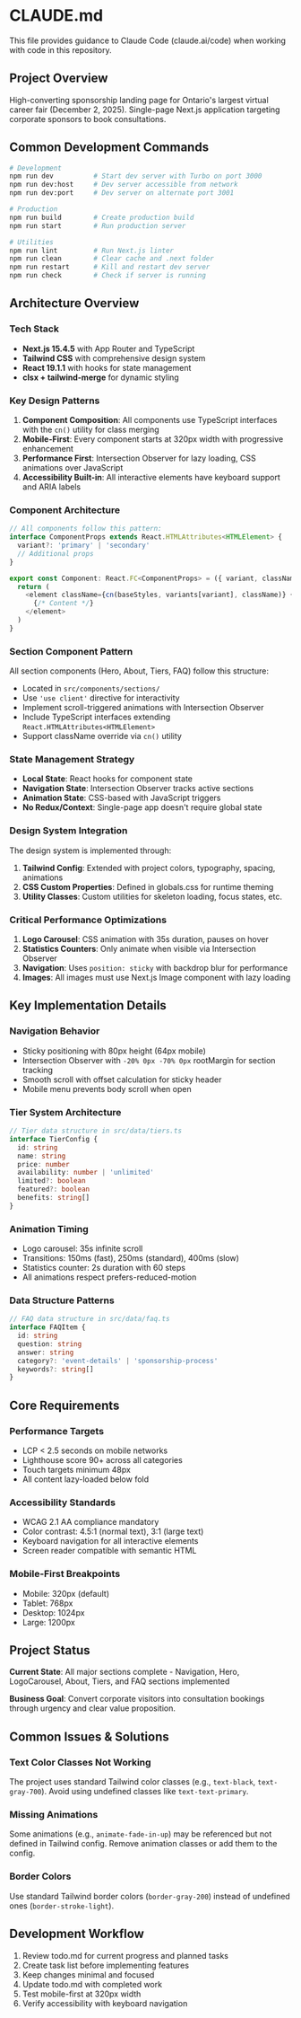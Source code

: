 # CLAUDE.md

This file provides guidance to Claude Code (claude.ai/code) when working with code in this repository.

## Project Overview
High-converting sponsorship landing page for Ontario's largest virtual career fair (December 2, 2025). Single-page Next.js application targeting corporate sponsors to book consultations.

## Common Development Commands
```bash
# Development
npm run dev          # Start dev server with Turbo on port 3000
npm run dev:host     # Dev server accessible from network
npm run dev:port     # Dev server on alternate port 3001

# Production
npm run build        # Create production build
npm run start        # Run production server

# Utilities
npm run lint         # Run Next.js linter
npm run clean        # Clear cache and .next folder
npm run restart      # Kill and restart dev server
npm run check        # Check if server is running
```

## Architecture Overview

### Tech Stack
- **Next.js 15.4.5** with App Router and TypeScript
- **Tailwind CSS** with comprehensive design system
- **React 19.1.1** with hooks for state management
- **clsx + tailwind-merge** for dynamic styling

### Key Design Patterns
1. **Component Composition**: All components use TypeScript interfaces with the `cn()` utility for class merging
2. **Mobile-First**: Every component starts at 320px width with progressive enhancement
3. **Performance First**: Intersection Observer for lazy loading, CSS animations over JavaScript
4. **Accessibility Built-in**: All interactive elements have keyboard support and ARIA labels

### Component Architecture
```typescript
// All components follow this pattern:
interface ComponentProps extends React.HTMLAttributes<HTMLElement> {
  variant?: 'primary' | 'secondary'
  // Additional props
}

export const Component: React.FC<ComponentProps> = ({ variant, className, ...props }) => {
  return (
    <element className={cn(baseStyles, variants[variant], className)} {...props}>
      {/* Content */}
    </element>
  )
}
```

### Section Component Pattern
All section components (Hero, About, Tiers, FAQ) follow this structure:
- Located in `src/components/sections/`
- Use `'use client'` directive for interactivity
- Implement scroll-triggered animations with Intersection Observer
- Include TypeScript interfaces extending `React.HTMLAttributes<HTMLElement>`
- Support className override via `cn()` utility

### State Management Strategy
- **Local State**: React hooks for component state
- **Navigation State**: Intersection Observer tracks active sections
- **Animation State**: CSS-based with JavaScript triggers
- **No Redux/Context**: Single-page app doesn't require global state

### Design System Integration
The design system is implemented through:
1. **Tailwind Config**: Extended with project colors, typography, spacing, animations
2. **CSS Custom Properties**: Defined in globals.css for runtime theming
3. **Utility Classes**: Custom utilities for skeleton loading, focus states, etc.

### Critical Performance Optimizations
1. **Logo Carousel**: CSS animation with 35s duration, pauses on hover
2. **Statistics Counters**: Only animate when visible via Intersection Observer
3. **Navigation**: Uses `position: sticky` with backdrop blur for performance
4. **Images**: All images must use Next.js Image component with lazy loading

## Key Implementation Details

### Navigation Behavior
- Sticky positioning with 80px height (64px mobile)
- Intersection Observer with `-20% 0px -70% 0px` rootMargin for section tracking
- Smooth scroll with offset calculation for sticky header
- Mobile menu prevents body scroll when open

### Tier System Architecture
```typescript
// Tier data structure in src/data/tiers.ts
interface TierConfig {
  id: string
  name: string
  price: number
  availability: number | 'unlimited'
  limited?: boolean
  featured?: boolean
  benefits: string[]
}
```

### Animation Timing
- Logo carousel: 35s infinite scroll
- Transitions: 150ms (fast), 250ms (standard), 400ms (slow)
- Statistics counter: 2s duration with 60 steps
- All animations respect prefers-reduced-motion

### Data Structure Patterns
```typescript
// FAQ data structure in src/data/faq.ts
interface FAQItem {
  id: string
  question: string
  answer: string
  category?: 'event-details' | 'sponsorship-process'
  keywords?: string[]
}
```

## Core Requirements

### Performance Targets
- LCP < 2.5 seconds on mobile networks
- Lighthouse score 90+ across all categories
- Touch targets minimum 48px
- All content lazy-loaded below fold

### Accessibility Standards
- WCAG 2.1 AA compliance mandatory
- Color contrast: 4.5:1 (normal text), 3:1 (large text)
- Keyboard navigation for all interactive elements
- Screen reader compatible with semantic HTML

### Mobile-First Breakpoints
- Mobile: 320px (default)
- Tablet: 768px
- Desktop: 1024px
- Large: 1200px

## Project Status
**Current State**: All major sections complete - Navigation, Hero, LogoCarousel, About, Tiers, and FAQ sections implemented

**Business Goal**: Convert corporate visitors into consultation bookings through urgency and clear value proposition.

## Common Issues & Solutions

### Text Color Classes Not Working
The project uses standard Tailwind color classes (e.g., `text-black`, `text-gray-700`). Avoid using undefined classes like `text-text-primary`.

### Missing Animations
Some animations (e.g., `animate-fade-in-up`) may be referenced but not defined in Tailwind config. Remove animation classes or add them to the config.

### Border Colors
Use standard Tailwind border colors (`border-gray-200`) instead of undefined ones (`border-stroke-light`).

## Development Workflow
1. Review todo.md for current progress and planned tasks
2. Create task list before implementing features
3. Keep changes minimal and focused
4. Update todo.md with completed work
5. Test mobile-first at 320px width
6. Verify accessibility with keyboard navigation